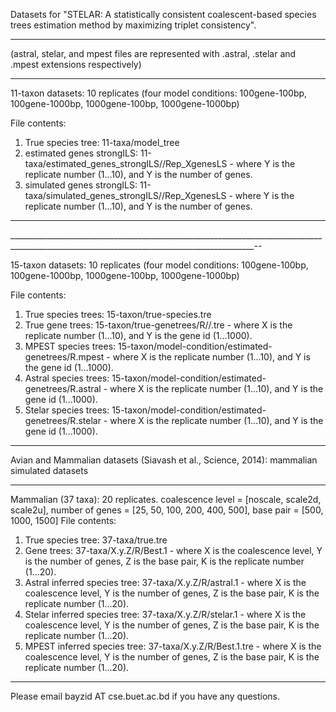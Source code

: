 Datasets for "STELAR: A statistically consistent coalescent-based species trees estimation method by maximizing triplet consistency".
___________________________________________________________________________________________________________________________________________

(astral, stelar, and mpest files are represented with .astral, .stelar and .mpest extensions respectively)
___________________________________________________________________________________________________________________________________________


11-taxon datasets: 10 replicates (four model conditions: 100gene-100bp, 100gene-1000bp, 1000gene-100bp, 1000gene-1000bp)

File contents:
  1. True species tree: 11-taxa/model_tree
  2. estimated genes strongILS: 11-taxa/estimated_genes_strongILS/<X>/Rep<Y>_XgenesLS - where Y is the replicate number (1...10), and Y is the number of genes.
  3. simulated genes strongILS: 11-taxa/simulated_genes_strongILS/<X>/Rep<Y>_XgenesLS - where Y is the replicate number (1...10), and Y is the number of genes.
____________________________________________________________________________________________________________________________________________
___________________________________________________________________________________________________________________________________________--

15-taxon datasets: 10 replicates (four model conditions: 100gene-100bp, 100gene-1000bp, 1000gene-100bp, 1000gene-1000bp)

File contents:
  1. True species trees: 15-taxon/true-species.tre
  2. True gene trees: 15-taxon/true-genetrees/R<X>/<Y>/<Y>.tre - where X is the replicate number (1...10), and Y is the gene id (1...1000).
  3. MPEST species trees: 15-taxon/model-condition/estimated-genetrees/R<X>.mpest - where X is the replicate number (1...10), and Y is the gene id (1...1000).
  4. Astral species trees: 15-taxon/model-condition/estimated-genetrees/R<X>.astral - where X is the replicate number (1...10), and Y is the gene id (1...1000).
  5. Stelar species trees: 15-taxon/model-condition/estimated-genetrees/R<X>.stelar - where X is the replicate number (1...10), and Y is the gene id (1...1000).

____________________________________________________________________________________________________________________________________________

Avian and Mammalian datasets (Siavash et al., Science, 2014): mammalian simulated datasets
____________________________________________________________________________________________________________________________________________

Mammalian (37 taxa): 20 replicates. coalescence level = [noscale, scale2d, scale2u], number of genes = [25, 50, 100, 200, 400, 500], base pair = [500, 1000, 1500]
File contents:
  1. True species tree: 37-taxa/true.tre
  2. Gene trees: 37-taxa/X.y.Z/R<K>/Best.1 - where X is the coalescence level, Y is the number of genes, Z is the base pair, K is the replicate number (1...20).
  3. Astral inferred species tree: 37-taxa/X.y.Z/R<K>/astral.1 - where X is the coalescence level, Y is the number of genes, Z is the base pair, K is the replicate number (1...20).
  4. Stelar inferred species tree: 37-taxa/X.y.Z/R<K>/stelar.1 - where X is the coalescence level, Y is the number of genes, Z is the base pair, K is the replicate number (1...20).
4. MPEST inferred species tree: 37-taxa/X.y.Z/R<K>/Best.1.tre - where X is the coalescence level, Y is the number of genes, Z is the base pair, K is the replicate number (1...20).
____________________________________________________________________________________________________________________________________________

Please email bayzid AT cse.buet.ac.bd if you have any questions.
